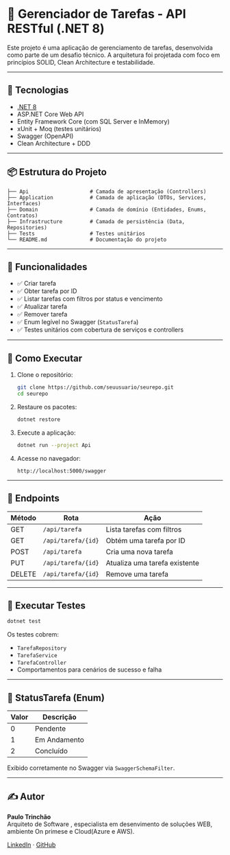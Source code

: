 # 📝 Gerenciador de Tarefas - API RESTful (.NET 8)

Este projeto é uma aplicação de gerenciamento de tarefas, desenvolvida como parte de um desafio técnico. A arquitetura foi projetada com foco em princípios SOLID, Clean Architecture e testabilidade.

---

## 🚀 Tecnologias

- [.NET 8](https://dotnet.microsoft.com/)
- ASP.NET Core Web API
- Entity Framework Core (com SQL Server e InMemory)
- xUnit + Moq (testes unitários)
- Swagger (OpenAPI)
- Clean Architecture + DDD

---

## 📦 Estrutura do Projeto

```
├── Api                    # Camada de apresentação (Controllers)
├── Application            # Camada de aplicação (DTOs, Services, Interfaces)
├── Domain                 # Camada de domínio (Entidades, Enums, Contratos)
├── Infrastructure         # Camada de persistência (Data, Repositories)
├── Tests                  # Testes unitários
└── README.md              # Documentação do projeto
```

---

## 📌 Funcionalidades

- ✅ Criar tarefa
- ✅ Obter tarefa por ID
- ✅ Listar tarefas com filtros por status e vencimento
- ✅ Atualizar tarefa
- ✅ Remover tarefa
- ✅ Enum legível no Swagger (`StatusTarefa`)
- ✅ Testes unitários com cobertura de serviços e controllers

---

## 🔧 Como Executar

1. Clone o repositório:
   ```bash
   git clone https://github.com/seuusuario/seurepo.git
   cd seurepo
   ```

2. Restaure os pacotes:
   ```bash
   dotnet restore
   ```

3. Execute a aplicação:
   ```bash
   dotnet run --project Api
   ```

4. Acesse no navegador:
   ```
   http://localhost:5000/swagger
   ```

---

## 📂 Endpoints

| Método | Rota                 | Ação                            |
|--------|----------------------|---------------------------------|
| GET    | `/api/tarefa`        | Lista tarefas com filtros       |
| GET    | `/api/tarefa/{id}`   | Obtém uma tarefa por ID         |
| POST   | `/api/tarefa`        | Cria uma nova tarefa            |
| PUT    | `/api/tarefa/{id}`   | Atualiza uma tarefa existente   |
| DELETE | `/api/tarefa/{id}`   | Remove uma tarefa               |

---

## 🧪 Executar Testes

```bash
dotnet test
```

Os testes cobrem:

- `TarefaRepository`
- `TarefaService`
- `TarefaController`
- Comportamentos para cenários de sucesso e falha

---

## 📘 StatusTarefa (Enum)

| Valor | Descrição    |
|-------|--------------|
| 0     | Pendente     |
| 1     | Em Andamento |
| 2     | Concluído    |

Exibido corretamente no Swagger via `SwaggerSchemaFilter`.

---

## ✍️ Autor

**Paulo Trinchão**  
Arquiteto de Software , especialista em desenvimento de soluções WEB, ambiente On primese e Cloud(Azure e AWS).  

[LinkedIn](https://www.linkedin.com/in/paulo-trinchao) · [GitHub](https://github.com/paulotrinchao)

